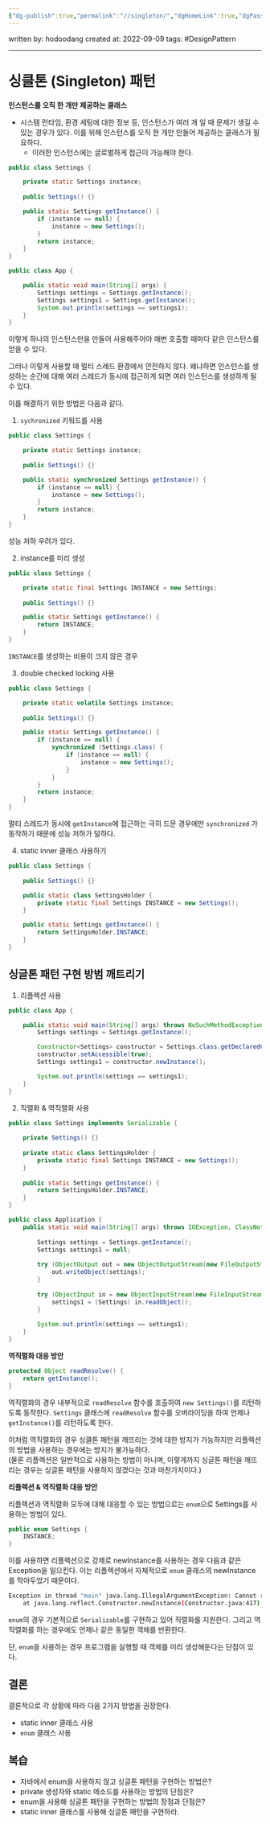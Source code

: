 ```yaml
---
{"dg-publish":true,"permalink":"//singleton/","dgHomeLink":true,"dgPassFrontmatter":false}
---
```



written by: hodoodang
created at: 2022-09-09
tags: #DesignPattern 

---

# 싱클톤 (Singleton) 패턴
**인스턴스를 오직 한 개만 제공하는 클래스**

- 시스템 런타임, 환경 세팅에 대한 정보 등, 인스턴스가 여러 개 일 때 문제가 생길 수 있는 경우가 있다. 이를 위해 인스턴스를 오직 한 개만 만들어 제공하는 클래스가 필요하다.
	- 이러한 인스턴스에는 글로벌하게 접근이 가능해야 한다.

```java
public class Settings {

	private static Settings instance;
	
	public Settings() {}

	public static Settings getInstance() {
		if (instance == null) {
			instance = new Settings();
		}
		return instance;
	}
}
```


```java
public class App {

	public static void main(String[] args) {
		Settings settings = Settings.getInstance();
		Settings settings1 = Settings.getInstance();
		System.out.println(settings == settings1);
	}
}
```

이렇게 하나의 인스턴스만을 만들어 사용해주어야 매번 호출할 때마다 같은 인스턴스를 얻을 수 있다.

그러나 이렇게 사용할 때 멀티 스레드 환경에서 안전하지 않다. 왜냐하면 인스턴스를 생성하는 순간에 대해 여러 스레드가 동시에 접근하게 되면 여러 인스턴스를 생성하게 될 수 있다.

이를 해결하기 위한 방법은 다음과 같다.

1. `sychronized` 키워드를 사용

```java
public class Settings {

	private static Settings instance;
	
	public Settings() {}

	public static synchronized Settings getInstance() {
		if (instance == null) {
			instance = new Settings();
		}
		return instance;
	}
}
```

성능 저하 우려가 있다.

2. instance를 미리 생성

```java
public class Settings {

	private static final Settings INSTANCE = new Settings;
	
	public Settings() {}

	public static Settings getInstance() {
		return INSTANCE;
	}
}
```

`INSTANCE`를 생성하는 비용이 크지 않은 경우

3. double checked locking 사용

```java
public class Settings {

	private static volatile Settings instance;
	
	public Settings() {}

	public static Settings getInstance() {
		if (instance == null) {
			synchronized (Settings.class) {
				if (instance == null) {
					instance = new Settings();
				}
			}
		}
		return instance;
	}
}
```

멀티 스레드가 동시에 `getInstance`에 접근하는 극히 드문 경우에만 `synchronized` 가 동작하기 때문에 성능 저하가 덜하다.

4. static inner 클래스 사용하기

```java
public class Settings {
	
	public Settings() {}

	public static class SettingsHolder {
		private static final Settings INSTANCE = new Settings();
	}

	public static Settings getInstance() {
		return SettingsHolder.INSTANCE;
	}
}
```

## 싱글톤 패턴 구현 방범 깨트리기

1. 리플렉션 사용

```java
public class App {

	public static void main(String[] args) throws NoSuchMethodException, InvocationTargetException, InstantiationException {
		Settings settings = Settings.getInstance();

		Constructor<Settings> constructor = Settings.class.getDeclaredConstructor();
		constructor.setAccessible(true);
		Settings settings1 = constructor.newInstance();

		System.out.println(settings == settings1);
	}
}
```

2. 직렬화 & 역직렬화 사용

```java
public class Settings implements Serializable {  
  
    private Settings() {}  
  
    private static class SettingsHolder {  
        private static final Settings INSTANCE = new Settings();  
    }  
  
    public static Settings getInstance() {  
        return SettingsHolder.INSTANCE;  
    }  
}
```

```java
public class Application {  
    public static void main(String[] args) throws IOException, ClassNotFoundException {  
  
        Settings settings = Settings.getInstance();  
        Settings settings1 = null;  
  
        try (ObjectOutput out = new ObjectOutputStream(new FileOutputStream("settings.obj"))) {  
            out.writeObject(settings);  
        }  
  
        try (ObjectInput in = new ObjectInputStream(new FileInputStream("settings.obj"))) {  
            settings1 = (Settings) in.readObject();  
        }  
          
        System.out.println(settings == settings1);  
    }  
}
```

**역직렬화 대응 방안**

```java
protected Object readResolve() {  
	return getInstance();  
}  
```

역직렬화의 경우 내부적으로 `readResolve` 함수를 호출하여 `new Settings()`를 리턴하도록 동작한다.  `Settings` 클래스에 `readResolve` 함수를 오버라이딩을 하여 언제나 `getInstance()`를 리턴하도록 한다.

이처럼 역직렬화의 경우 싱클톤 패턴을 깨뜨리는 것에 대한 방지가 가능하지만 리플렉션의 방법을 사용하는 경우에는 방지가 불가능하다.  
(물론 리플렉션은 일반적으로 사용하는 방법이 아니며, 이렇게까지 싱글톤 패턴을 깨뜨리는 경우는 싱글톤 패턴을 사용하지 않겠다는 것과 마찬가지이다.)

**리플렉션 & 역직렬화 대응 방안**

리플렉션과 역직렬화 모두에 대해 대응할 수 있는 방법으로는 `enum`으로 Settings를 사용하는 방법이 있다.

```java
public enum Settings {  
    INSTANCE;  
}
```

이를 사용하면 리플렉션으로 강제로 newInstance를 사용하는 경우 다음과 같은 Exception을 일으킨다. 이는 리플렉션에서 자체적으로 `enum` 클래스의 newInstance를 막아두었기 때문이다.

```sh
Exception in thread "main" java.lang.IllegalArgumentException: Cannot reflectively create enum objects
	at java.lang.reflect.Constructor.newInstance(Constructor.java:417)
```

`enum`의 경우 기본적으로 `Serializable`를 구현하고 있어 직렬화를 지원한다. 그리고 역직렬화를 하는 경우에도 언제나 같은 동일한 객체를 반환한다.

단, `enum`을 사용하는 경우 프로그램을 실행할 때 객체를 미리 생성해둔다는 단점이 있다.

## 결론

결론적으로 각 상황에 따라 다음 2가지 방법을 권장한다.
- static inner 클래스 사용
- `enum` 클래스 사용

## 복습

- 자바에서 enum을 사용하지 않고 싱글톤 패턴을 구현하는 방법은?
- private 생성자와 static 메소드를 사용하는 방법의 단점은?
- enum을 사용해 싱글톤 패턴을 구현하는 방법의 장점과 단점은?
- static inner 클래스를 사용해 싱글톤 패턴을 구현하라.